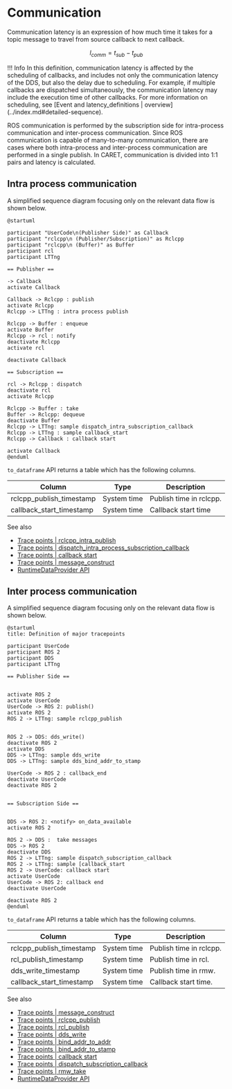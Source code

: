 # Communication

Communication latency is an expression of how much time it takes for a topic message to travel from source callback to next callback.

$$
l_{comm} = t_{sub} - t_{pub}
$$

<prettier-ignore-start>
!!! Info
        In this definition, communication latency is affected by the scheduling of callbacks, and includes not only the communication latency of the DDS, but also the delay due to scheduling.
        For example, if multiple callbacks are dispatched simultaneously, the communication latency may include the execution time of other callbacks.
        For more information on scheduling, see [Event and latency_definitions | overview](../index.md#detailed-sequence).
<prettier-ignore-end>

ROS communication is performed by the subscription side for intra-process communication and inter-process communication.
Since ROS communication is capable of many-to-many communication, there are cases where both intra-process and inter-process communication are performed in a single publish.
In CARET, communication is divided into 1:1 pairs and latency is calculated.

## Intra process communication

A simplified sequence diagram focusing only on the relevant data flow is shown below.

```plantuml
@startuml

participant "UserCode\n(Publisher Side)" as Callback
participant "rclcpp\n (Publisher/Subscription)" as Rclcpp
participant "rclcpp\n (Buffer)" as Buffer
participant rcl
participant LTTng

== Publisher ==

-> Callback
activate Callback

Callback -> Rclcpp : publish
activate Rclcpp
Rclcpp -> LTTng : intra process publish

Rclcpp -> Buffer : enqueue
activate Buffer
Rclcpp -> rcl : notify
deactivate Rclcpp
activate rcl

deactivate Callback

== Subscription ==

rcl -> Rclcpp : dispatch
deactivate rcl
activate Rclcpp

Rclcpp -> Buffer : take
Buffer -> Rclcpp: dequeue
deactivate Buffer
Rclcpp -> LTTng: sample dispatch_intra_subscription_callback
Rclcpp -> LTTng : sample callback_start
Rclcpp -> Callback : callback start

activate Callback
@enduml
```

`to_dataframe` API returns a table which has the following columns.

| Column                   | Type        | Description             |
| ------------------------ | ----------- | ----------------------- |
| rclcpp_publish_timestamp | System time | Publish time in rclcpp. |
| callback_start_timestamp | System time | Callback start time     |

See also

- [Trace points | rclcpp_intra_publish](../trace_points/runtime_trace_points.md#ros2rclcpp_intra_publish)
- [Trace points | dispatch_intra_process_subscription_callback](../trace_points/runtime_trace_points.md#ros2dispatch_intra_process_subscription_callback)
- [Trace points | callback start](../trace_points/runtime_trace_points.md#ros2callback_start)
- [Trace points | message_construct](../trace_points/runtime_trace_points.md#ros2message_construct)
- [RuntimeDataProvider API](https://tier4.github.io/caret_analyze/latest/infra/#caret_analyze.infra.lttng.lttng.Lttng.compose_intra_proc_comm_records)

## Inter process communication

A simplified sequence diagram focusing only on the relevant data flow is shown below.

```plantuml
@startuml
title: Definition of major tracepoints

participant UserCode
participant ROS 2
participant DDS
participant LTTng

== Publisher Side ==


activate ROS 2
activate UserCode
UserCode -> ROS 2: publish()
activate ROS 2
ROS 2 -> LTTng: sample rclcpp_publish


ROS 2 -> DDS: dds_write()
deactivate ROS 2
activate DDS
DDS -> LTTng: sample dds_write
DDS -> LTTng: sample dds_bind_addr_to_stamp

UserCode -> ROS 2 : callback_end
deactivate UserCode
deactivate ROS 2


== Subscription Side ==


DDS -> ROS 2: <notify> on_data_available
activate ROS 2

ROS 2 -> DDS :  take messages
DDS -> ROS 2
deactivate DDS
ROS 2 -> LTTng: sample dispatch_subscription_callback
ROS 2 -> LTTng: sample [callback_start
ROS 2 -> UserCode: callback start
activate UserCode
UserCode -> ROS 2: callback end
deactivate UserCode

deactivate ROS 2
@enduml
```

`to_dataframe` API returns a table which has the following columns.

| Column                   | Type        | Description             |
| ------------------------ | ----------- | ----------------------- |
| rclcpp_publish_timestamp | System time | Publish time in rclcpp. |
| rcl_publish_timestamp    | System time | Publish time in rcl.    |
| dds_write_timestamp      | System time | Publish time in rmw.    |
| callback_start_timestamp | System time | Callback start time.    |

See also

- [Trace points | message_construct](../trace_points/runtime_trace_points.md#ros2message_construct)
- [Trace points | rclcpp_publish](../trace_points/runtime_trace_points.md#ros2rclcpp_publish)
- [Trace points | rcl_publish](../trace_points/runtime_trace_points.md#ros2rcl_publish)
- [Trace points | dds_write](../trace_points/runtime_trace_points.md#ros2_caretdds_write)
- [Trace points | bind_addr_to_addr](../trace_points/runtime_trace_points.md#ros2_caretdds_bind_addr_to_addr)
- [Trace points | bind_addr_to_stamp](../trace_points/runtime_trace_points.md#ros2_caretdds_bind_addr_to_stamp)
- [Trace points | callback start](../trace_points/runtime_trace_points.md#ros2callback_start)
- [Trace points | dispatch_subscription_callback](../trace_points/runtime_trace_points.md#ros2dispatch_subscription_callback)
- [Trace points | rmw_take](../trace_points/runtime_trace_points.md#ros2rmw_take)
- [RuntimeDataProvider API](https://tier4.github.io/caret_analyze/latest/infra/#caret_analyze.infra.lttng.lttng.Lttng.compose_inter_proc_comm_records)
